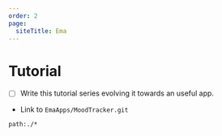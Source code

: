 ```yaml
---
order: 2
page:
  siteTitle: Ema
---
```


# Tutorial

- [ ] Write this tutorial series evolving it towards an useful app.
- Link to `EmaApps/MoodTracker.git` 

```query
path:./*
```